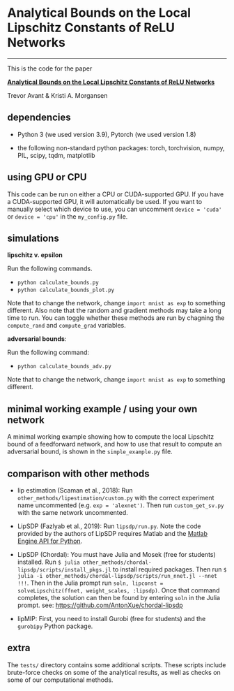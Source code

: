 # Analytical Bounds on the Local Lipschitz Constants of ReLU Networks

---

This is the code for the paper

[**Analytical Bounds on the Local Lipschitz Constants of ReLU Networks**](https://arxiv.org/abs/2104.14672)

Trevor Avant & Kristi A. Morgansen


## dependencies

* Python 3 (we used version 3.9), Pytorch (we used version 1.8)

* the following non-standard python packages: torch, torchvision, numpy, PIL, scipy, tqdm, matplotlib


## using GPU or CPU

This code can be run on either a CPU or CUDA-supported GPU. If you have a CUDA-supported GPU, it will automatically be used. If you want to manually select which device to use, you can uncomment `device = 'cuda'` or `device = 'cpu'` in the `my_config.py` file.


## simulations

**lipschitz v. epsilon**

Run the following commands.
* `python calculate_bounds.py`
* `python calculate_bounds_plot.py`

Note that to change the network, change `import mnist as exp` to something different. Also note that the random and gradient methods may take a long time to run. You can toggle whether these methods are run by chagning the `compute_rand` and `compute_grad` variables.


**adversarial bounds**: 

Run the following command:
* `python calculate_bounds_adv.py`

Note that to change the network, change `import mnist as exp` to something different.


## minimal working example / using your own network

A minimal working example showing how to compute the local Lipschitz bound of a feedforward network, and how to use that result to compute an adversarial bound, is shown in the `simple_example.py` file.


## comparison with other methods

* lip estimation (Scaman et al., 2018): Run `other_methods/lipestimation/custom.py` with the correct experiment name uncommented (e.g. `exp = 'alexnet')`. Then run `custom_get_sv.py` with the same network uncommented.

* LipSDP (Fazlyab et al., 2019): Run `lipsdp/run.py`. Note the code provided by the authors of LipSDP requires Matlab and the [Matlab Engine API for Python](https://www.mathworks.com/help/matlab/matlab-engine-for-python.html).

* LipSDP (Chordal): You must have Julia and Mosek (free for students) installed. Run `$ julia other_methods/chordal-lipsdp/scripts/install_pkgs.jl` to install required packages. Then run `$ julia -i other_methods/chordal-lipsdp/scripts/run_nnet.jl --nnet !!!`. Then in the Julia prompt run `soln, lipconst = solveLipschitz(ffnet, weight_scales, :lipsdp)`. Once that command completes, the solution can then be found by entering `soln` in the Julia prompt. 
see: https://github.com/AntonXue/chordal-lipsdp

* lipMIP: First, you need to install Gurobi (free for students) and the `gurobipy` Python package.

## extra

The `tests/` directory contains some additional scripts. These scripts include brute-force checks on some of the analytical results, as well as checks on some of our computational methods.
